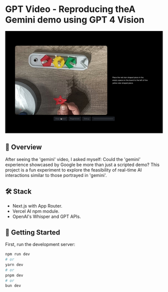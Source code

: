 # GPT Video - Reproducing theA Gemini demo using GPT 4 Vision

![Screenshot of the App](/screenshot.jpg)

## 🌌 Overview

After seeing the 'gemini' video, I asked myself: Could the 'gemini' experience showcased by Google be more than just a scripted demo?
This project is a fun experiment to explore the feasibility of real-time AI interactions similar to those portrayed in 'gemini'.

## 🛠 Stack

- Next.js with App Router.
- Vercel AI npm module.
- OpenAI's Whisper and GPT APIs.

## 🚀 Getting Started

First, run the development server:

```bash
npm run dev
# or
yarn dev
# or
pnpm dev
# or
bun dev
```
